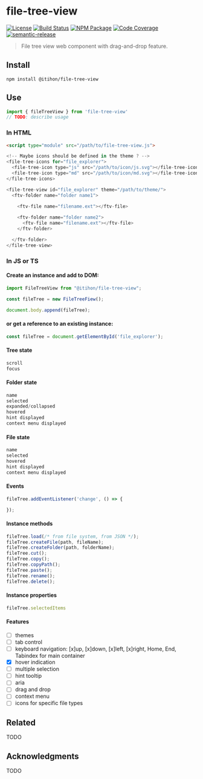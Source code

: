 # file-tree-view
[![License][]](https://opensource.org/licenses/ISC)
[![Build Status]](https://github.com/itihon/file-tree-view/actions/workflows/ci.yml)
[![NPM Package]](https://npmjs.org/package/file-tree-view)
[![Code Coverage]](https://codecov.io/gh/itihon/file-tree-view)
[![semantic-release]](https://github.com/semantic-release/semantic-release)

[License]: https://img.shields.io/badge/License-ISC-blue.svg
[Build Status]: https://github.com/itihon/file-tree-view/actions/workflows/ci.yml/badge.svg
[NPM Package]: https://img.shields.io/npm/v/file-tree-view.svg
[Code Coverage]: https://codecov.io/gh/itihon/file-tree-view/branch/master/graph/badge.svg
[semantic-release]: https://img.shields.io/badge/%20%20%F0%9F%93%A6%F0%9F%9A%80-semantic--release-e10079.svg

> File tree view web component with drag-and-drop feature.

## Install

``` shell
npm install @itihon/file-tree-view
```

## Use

``` typescript
import { fileTreeView } from 'file-tree-view'
// TODO: describe usage
```

### In HTML

``` html
<script type="module" src="/path/to/file-tree-view.js">

<!-- Maybe icons should be defined in the theme ? -->
<file-tree-icons for="file_explorer">
  <file-tree-icon type="js" src="/path/to/icon/js.svg"></file-tree-icon>
  <file-tree-icon type="md" src="/path/to/icon/md.svg"></file-tree-icon>
</file-tree-icons>

<file-tree-view id="file_explorer" theme="/path/to/theme/">
  <ftv-folder name="folder name1">
    
    <ftv-file name="filename.ext"></ftv-file>

    <ftv-folder name="folder name2">
      <ftv-file name="filename.ext"></ftv-file>
    </ftv-folder>

  </ftv-folder>
</file-tree-view>
```

### In JS or TS

#### Create an instance and add to DOM:

``` js
import FileTreeView from "@itihon/file-tree-view";

const fileTree = new FileTreeFiew();

document.body.append(fileTree);
```

#### or get a reference to an existing instance:

``` js
const fileTree = document.getElementById('file_explorer');
```

#### Tree state

``` js
scroll
focus
```

#### Folder state

``` js
name
selected
expanded/collapsed
hovered
hint displayed
context menu displayed
```

#### File state

``` js
name
selected
hovered
hint displayed
context menu displayed
```

#### Events

``` js
fileTree.addEventListener('change', () => {

});
```

#### Instance methods

``` js
fileTree.load(/* from file system, from JSON */);
fileTree.createFile(path, fileName);
fileTree.createFolder(path, folderName);
fileTree.cut();
fileTree.copy();
fileTree.copyPath();
fileTree.paste();
fileTree.rename();
fileTree.delete();
```

#### Instance properties

``` js
fileTree.selectedItems
```

#### Features

- [ ] themes
- [ ] tab control
- [ ] keyboard navigation: [x]up, [x]down, [x]left, [x]right, Home, End, Tabindex for main container
- [x] hover indication
- [ ] multiple selection
- [ ] hint tooltip
- [ ] aria
- [ ] drag and drop
- [ ] context menu
- [ ] icons for specific file types

## Related

TODO

## Acknowledgments

TODO
